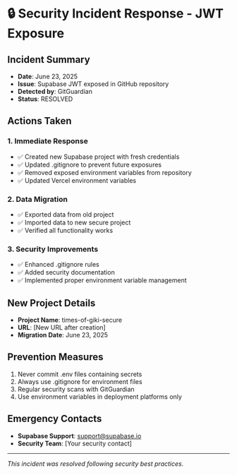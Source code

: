 # 🔒 Security Incident Response - JWT Exposure

## Incident Summary
- **Date**: June 23, 2025
- **Issue**: Supabase JWT exposed in GitHub repository
- **Detected by**: GitGuardian
- **Status**: RESOLVED

## Actions Taken

### 1. Immediate Response
- ✅ Created new Supabase project with fresh credentials
- ✅ Updated .gitignore to prevent future exposures
- ✅ Removed exposed environment variables from repository
- ✅ Updated Vercel environment variables

### 2. Data Migration
- ✅ Exported data from old project
- ✅ Imported data to new secure project
- ✅ Verified all functionality works

### 3. Security Improvements
- ✅ Enhanced .gitignore rules
- ✅ Added security documentation
- ✅ Implemented proper environment variable management

## New Project Details
- **Project Name**: times-of-giki-secure
- **URL**: [New URL after creation]
- **Migration Date**: June 23, 2025

## Prevention Measures
1. Never commit .env files containing secrets
2. Always use .gitignore for environment files
3. Regular security scans with GitGuardian
4. Use environment variables in deployment platforms only

## Emergency Contacts
- **Supabase Support**: support@supabase.io
- **Security Team**: [Your security contact]

---
*This incident was resolved following security best practices.*
